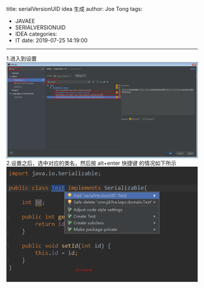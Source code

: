 title: serialVersionUID idea 生成
author: Joe Tong
tags:
  - JAVAEE
  - SERIALVERSIONUID
  - IDEA
categories:
  - IT
date: 2019-07-25 14:19:00
---
1.进入到设置
![upload successful](/images/pasted-30.png)
2.设置之后，选中对应的类名，然后按 alt+enter 快捷键 的情况如下所示
![upload successful](/images/pasted-31.png)

